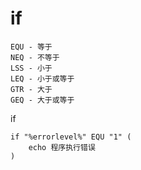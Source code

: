 # if

```纯文本
EQU - 等于 
NEQ - 不等于 
LSS - 小于 
LEQ - 小于或等于 
GTR - 大于 
GEQ - 大于或等于
```

if

```纯文本
if "%errorlevel%" EQU "1" (
    echo 程序执行错误
)
```
